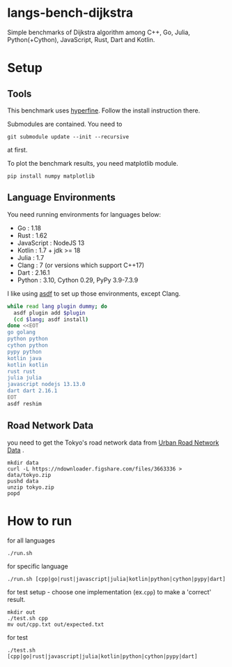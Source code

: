 # langs-bench-dijkstra
Simple benchmarks of Dijkstra algorithm among C++, Go, Julia, Python(+Cython), JavaScript, Rust, Dart and Kotlin.

# Setup

## Tools

This benchmark uses [hyperfine](https://github.com/sharkdp/hyperfine). Follow the install instruction there.


Submodules are contained. You need to 

```
git submodule update --init --recursive
```

 at first.

To plot the benchmark results, you need matplotlib module.

```
pip install numpy matplotlib
```

## Language Environments

You need running environments for languages below:
- Go : 1.18
- Rust : 1.62
- JavaScript : NodeJS 13 
- Kotlin : 1.7 + jdk >= 18
- Julia : 1.7
- Clang : 7 (or versions which support C++17)
- Dart : 2.16.1
- Python : 3.10, Cython 0.29, PyPy 3.9-7.3.9

I like using [asdf](https://asdf-vm.com/#/) to set up those environments, except Clang.

```setup.sh
while read lang plugin dummy; do
  asdf plugin add $plugin
  (cd $lang; asdf install)
done <<EOT
go golang
python python
cython python
pypy python
kotlin java
kotlin kotlin
rust rust
julia julia
javascript nodejs 13.13.0
dart dart 2.16.1
EOT
asdf reshim
```

## Road Network Data

you need to get the Tokyo's road network data from [Urban Road Network Data](https://figshare.com/articles/Urban_Road_Network_Data/2061897) .
```
mkdir data
curl -L https://ndownloader.figshare.com/files/3663336 > data/tokyo.zip
pushd data
unzip tokyo.zip
popd
```

# How to run

for all languages
```
./run.sh
```

for specific language
```
./run.sh [cpp|go|rust|javascript|julia|kotlin|python|cython|pypy|dart]
```

for test setup - choose one implementation (ex.`cpp`) to make a 'correct' result. 
```
mkdir out
./test.sh cpp 
mv out/cpp.txt out/expected.txt
```

for test
```
./test.sh [cpp|go|rust|javascript|julia|kotlin|python|cython|pypy|dart]
```
